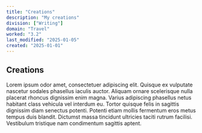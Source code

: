 ```yaml
---
title: "Creations"
description: "My creations"
division: ["Writing"]
domain: "Travel"
worked: "3.2"
last_modified: "2025-01-05"
created: "2025-01-01"
---
```


## Creations

Lorem ipsum odor amet, consectetuer adipiscing elit. Quisque ex vulputate nascetur sodales phasellus iaculis auctor. Aliquam ornare scelerisque nulla placerat rhoncus dignissim enim magna. Varius adipiscing phasellus netus habitant class vehicula vel interdum eu. Tortor quisque felis in sagittis dignissim diam senectus potenti. Potenti etiam mollis fermentum eros metus tempus duis blandit. Dictumst massa tincidunt ultricies taciti rutrum facilisi. Vestibulum tristique nam condimentum sagittis aptent.


